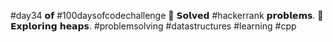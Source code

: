 #day34 𝗼𝗳 #100daysofcodechallenge
🎯 𝗦𝗼𝗹𝘃𝗲𝗱 #hackerrank 𝗽𝗿𝗼𝗯𝗹𝗲𝗺𝘀.
🎯 𝗘𝘅𝗽𝗹𝗼𝗿𝗶𝗻𝗴 𝗵𝗲𝗮𝗽𝘀.
#problemsolving #datastructures #learning #cpp
